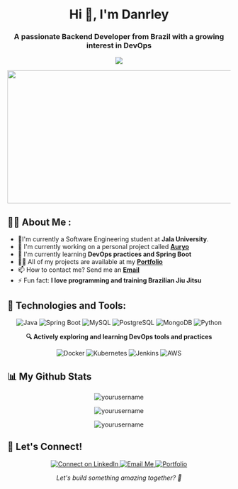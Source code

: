 <h1 align="center">Hi 👋, I'm Danrley</h1>
<h3 align="center">A passionate Backend Developer from Brazil with a growing interest in DevOps</h3>

<p align="center">
  <a href="https://github.com/DenverCoder1/readme-typing-svg">
    <img src="https://readme-typing-svg.herokuapp.com?lines=Backend+Developer;Aspiring+DevOps+Engineer;Always%20learning%20new%20things!&center=true&width=380&height=45">
  </a>
</p>
<p align="center">
  <img src="https://media.giphy.com/media/dWesBcTLavkZuG35MI/giphy.gif" width="600" height="300"  />
</p>

## 🧑‍💻 About Me :
- 📒I'm currently a Software Engineering student at **Jala University**.
- 🔭 I'm currently working on a personal project called **[Auryo](https://github.com/DanrleyFerraz/Auryo)**
- 🌱 I'm currently learning **DevOps practices and Spring Boot**
- 👨‍💻 All of my projects are available at my **[Portfolio](https://danrleyferraz.github.io/portfolio/)**
- 📫 How to contact me? Send me an **[Email](mailto:danrleyf.dev@gmail.com)**
- ⚡ Fun fact: **I love programming and training Brazilian Jiu Jitsu**


## 🚀 Technologies and Tools:

<p align="center">
  <img src="https://img.shields.io/badge/Java-ED8B00?style=for-the-badge&logo=java&logoColor=white" alt="Java" />
  <img src="https://img.shields.io/badge/Spring_Boot-6DB33F?style=for-the-badge&logo=spring-boot&logoColor=white" alt="Spring Boot" />
  <img src="https://img.shields.io/badge/MySQL-00000F?style=for-the-badge&logo=mysql&logoColor=white" alt="MySQL" />
  <img src="https://img.shields.io/badge/PostgreSQL-316192?style=for-the-badge&logo=postgresql&logoColor=white" alt="PostgreSQL" />
  <img src="https://img.shields.io/badge/MongoDB-4EA94B?style=for-the-badge&logo=mongodb&logoColor=white" alt="MongoDB" />
  <img src="https://img.shields.io/badge/Python-3776AB?style=for-the-badge&logo=python&logoColor=white" alt="Python" />
</p>

<p align="center">
    <b>🔍 Actively exploring and learning DevOps tools and practices</b>
</p>

<p align="center">
  <img src="https://img.shields.io/badge/Docker-2496ED?style=for-the-badge&logo=docker&logoColor=white" alt="Docker" />
  <img src="https://img.shields.io/badge/Kubernetes-326CE5?style=for-the-badge&logo=kubernetes&logoColor=white" alt="Kubernetes" />
  <img src="https://img.shields.io/badge/Jenkins-D24939?style=for-the-badge&logo=jenkins&logoColor=white" alt="Jenkins" />
  <img src="https://img.shields.io/badge/AWS-232F3E?style=for-the-badge&logo=amazon-aws&logoColor=white" alt="AWS" />
</p>

## 📊 My Github Stats

<p align="center">
  <img src="https://github-readme-stats.vercel.app/api?username=DanrleyFerraz&show_icons=true&theme=radical" alt="yourusername" />
</p>
<p align="center">
  <img src="https://github-readme-streak-stats.herokuapp.com/?user=DanrleyFerraz&theme=radical" alt="yourusername" />
</p>
<p align="center">
  <img src="https://github-readme-stats.vercel.app/api/top-langs/?username=DanrleyFerraz&layout=compact&theme=radical" alt="yourusername" />
</p>

## 🤝 Let's Connect!

<p align="center">
  <a href="https://linkedin.com/in/danrleyferraz" target="_blank">
    <img src="https://img.shields.io/badge/Let's_connect_on_LinkedIn-0077B5?style=for-the-badge&logo=linkedin&logoColor=white" alt="Connect on LinkedIn"/>
  </a>
      <a href="mailto:danrleyf.dev@gmail.com">
    <img src="https://img.shields.io/badge/Drop_me_an_email-D14836?style=for-the-badge&logo=gmail&logoColor=white" alt="Email Me"/>
  </a>
<a href="https://danrleyferraz.github.io/portfolio" target="_blank">
    <img src="https://img.shields.io/badge/Check_out_my_portfolio-4285F4?style=for-the-badge&logo=google-chrome&logoColor=white" alt="Portfolio"/>
</a>
  </a>
</p>

<div align="center">
  <p><em>Let's build something amazing together? 🚀</em></p>
</div>



